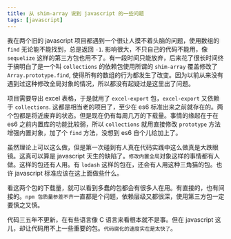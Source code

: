 ```yaml
---
title: 从 shim-array 说到 javascript 的一些问题
tags: [javascript]
---
```


我在两个旧的 javascript 项目都遇到一个很让人摸不着头脑的问题，使用数组的 `find` 无论能不能找到，总是返回 `-1`. 影响很大，不只自己的代码不能用，像 `sequelize` 这样的第三方包也用不了。有一段时间只能放弃，后来花了很长时间终于搞明白了是一个叫 `collections` 的依赖包使用所谓的 `shim-array` 覆盖修改了 `Array.prototype.find`, 使得所有的数组的行为都发生了改变。因为以前从来没有遇到过这种修改全局对象的情况，所以都没有起疑过是这里出了问题。

项目需要导出 excel 表格，于是就用了 `excel-export` 包，`excel-export` 又依赖于 `collections`. 这都是相当老的项目了，至少在 es6 标准出来之前就存在的。两个包都是将近废弃的状态。但是现在仍有每周几万的下载量。事情的缘起在于在 es6 之前内置库的功能比较弱，所以 `collections` 就用直接修改 `prototype` 方法增强内置对象，加了个 `find` 方法，没想到 es6 自个儿给加上了。

虽然理论上可以这么做，但是第一次碰到有人真在代码实践中这么做真是大跌眼镜。这真可以算是 javascript 天生的缺陷了。`修改内置全局`对象这样的事情都有人做。这样的包还有人用。有 `lodash` 这样的包在，还会有人用这种三角猫的包。也许 javascript 标准应该在这上面做些什么。

看这两个包的下载量，就可以看到多蠢的包都会有很多人在用。有直接的，也有间接的。`npm 包质量参差不齐`一直都是个问题，依赖层级又都很深，使用第三方包一定要慎之又慎。

代码三五年不更新，在有些语言像 C 语言来看根本就不是事。但在 javascript 这儿，却让代码用不上一些重要的包。`代码腐化的速度实在是太快了`。
